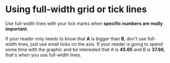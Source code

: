 # Using full-width grid or tick lines

Use full-width lines with your tick marks when **specific numbers are really important.**

If your reader only needs to know that **A** is bigger than **B**, don't use full-width lines, just use small ticks on the axis. If your reader is going to spend some time with the graphic and be interested that A is **45.65** and B is **37.66**, that's when you use full-width lines.